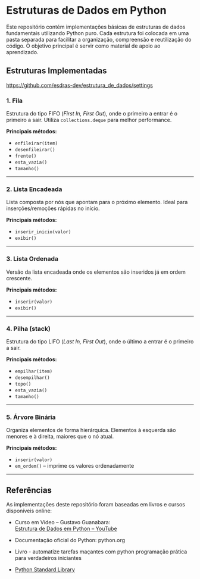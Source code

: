 # Estruturas de Dados em Python

Este repositório contém implementações básicas de estruturas de dados fundamentais utilizando Python puro. Cada estrutura foi colocada em uma pasta separada para facilitar a organização, compreensão e reutilização do código. O objetivo principal é servir como material de apoio ao aprendizado.

## Estruturas Implementadas
https://github.com/esdras-dev/estrutura_de_dados/settings
### 1. Fila 
Estrutura do tipo FIFO (*First In, First Out*), onde o primeiro a entrar é o primeiro a sair. Utiliza `collections.deque` para melhor performance.

**Principais métodos:**
- `enfileirar(item)`
- `desenfileirar()`
- `frente()`
- `esta_vazia()`
- `tamanho()`

---

### 2. Lista Encadeada
Lista composta por nós que apontam para o próximo elemento. Ideal para inserções/remoções rápidas no início.

**Principais métodos:**
- `inserir_inicio(valor)`
- `exibir()`

---

### 3. Lista Ordenada 
Versão da lista encadeada onde os elementos são inseridos já em ordem crescente.

**Principais métodos:**
- `inserir(valor)`
- `exibir()`

---

### 4. Pilha (stack)
Estrutura do tipo LIFO (*Last In, First Out*), onde o último a entrar é o primeiro a sair.

**Principais métodos:**
- `empilhar(item)`
- `desempilhar()`
- `topo()`
- `esta_vazia()`
- `tamanho()`

---

### 5. Árvore Binária 
Organiza elementos de forma hierárquica. Elementos à esquerda são menores e à direita, maiores que o nó atual.

**Principais métodos:**
- `inserir(valor)`
- `em_ordem()` – imprime os valores ordenadamente

---  

## Referências

As implementações deste repositório foram baseadas em livros e cursos disponíveis online:

- Curso em Vídeo – Gustavo Guanabara:  
  [Estrutura de Dados em Python – YouTube](https://www.youtube.com/playlist?list=PLHz_AreHm4dk_nZHmxxf_J0WRAqy5Czye)
  
- Documentação oficial do Python: python.org
  
- Livro - automatize tarefas maçantes com python programação prática para verdadeiros iniciantes

 - [Python Standard Library](https://docs.python.org/3/library/)


